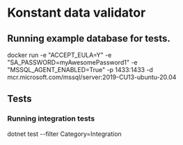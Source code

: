# Konstant data validator

## Running example database for tests.
docker run -e "ACCEPT_EULA=Y" -e "SA_PASSWORD=myAwesomePassword1" -e "MSSQL_AGENT_ENABLED=True"  -p 1433:1433 -d  mcr.microsoft.com/mssql/server:2019-CU13-ubuntu-20.04

## Tests

### Running integration tests
dotnet test --filter Category=Integration
